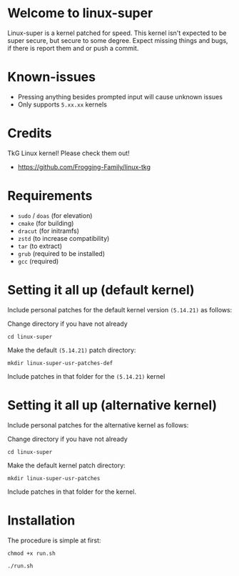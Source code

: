 # Welcome to linux-super

Linux-super is a kernel patched for speed. This kernel isn't expected to be super secure, but secure to some degree. Expect missing things and bugs, if there is report them and or push a commit.

# Known-issues

- Pressing anything besides prompted input will cause unknown issues
- Only supports ```5.xx.xx``` kernels

# Credits

TkG Linux kernel! Please check them out!
- https://github.com/Frogging-Family/linux-tkg

# Requirements

- ```sudo``` / ```doas``` (for elevation)
- ```cmake``` (for building)
- ```dracut``` (for initramfs)
- ```zstd``` (to increase compatibility)
- ```tar``` (to extract)
- ```grub``` (required to be installed)
- ```gcc``` (required)

# Setting it all up (default kernel)

Include personal patches for the default kernel version ```(5.14.21)``` as follows:

Change directory if you have not already
```
cd linux-super
```

Make the default ```(5.14.21)``` patch directory:
```
mkdir linux-super-usr-patches-def
```
Include patches in that folder for the ```(5.14.21)``` kernel

# Setting it all up (alternative kernel)

Include personal patches for the alternative kernel as follows:

Change directory if you have not already
```
cd linux-super
```

Make the default kernel patch directory:
```
mkdir linux-super-usr-patches
```
Include patches in that folder for the kernel.

# Installation

The procedure is simple at first:

```
chmod +x run.sh
```
```
./run.sh
```
